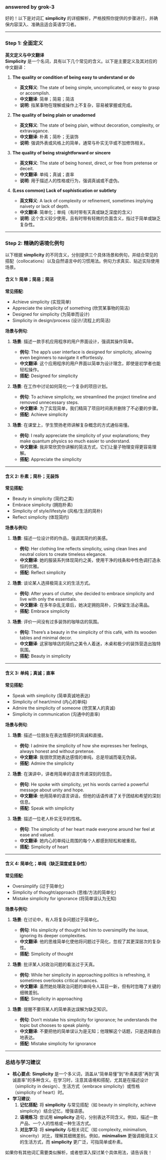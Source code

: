 ### answered by grok-3
好的！以下是对词汇 **simplicity** 的详细解析，严格按照你提供的步骤进行，并确保内容深入、准确且适合英语学习者。

---

### Step 1: 全面定义

**英文定义与中文翻译**  
**Simplicity** 是一个名词，具有以下几个常见的含义。以下是主要定义及其对应的中文翻译：

1. **The quality or condition of being easy to understand or do**  
   - **英文释义**: The state of being simple, uncomplicated, or easy to grasp or accomplish.  
   - **中文翻译**: 简单；简易；简洁  
   - **说明**: 指某事物在理解或操作上不复杂，容易被掌握或完成。

2. **The quality of being plain or unadorned**  
   - **英文释义**: The state of being plain, without decoration, complexity, or extravagance.  
   - **中文翻译**: 朴素；简朴；无装饰  
   - **说明**: 强调外表或风格上的简单，通常与朴实无华或不加修饰相关。

3. **The quality of being straightforward or sincere**  
   - **英文释义**: The state of being honest, direct, or free from pretense or deceit.  
   - **中文翻译**: 单纯；真诚；直率  
   - **说明**: 用于描述人的性格或行为，强调真诚或不虚伪。

4. **(Less common) Lack of sophistication or subtlety**  
   - **英文释义**: A lack of complexity or refinement, sometimes implying naivety or lack of depth.  
   - **中文翻译**: 简单化；单纯（有时带有天真或缺乏深度的含义）  
   - **说明**: 这个含义较少使用，且有时带有轻微的负面含义，指过于简单或缺乏复杂性。

---

### Step 2: 精确的语境化例句

以下根据 **simplicity** 的不同含义，分别提供三个具体场景和例句，并结合常见的搭配（collocations）以及自然语言中的习惯用法。例句力求真实、贴近实际使用场景。

#### 含义 1: 简单；简易；简洁  
**常见搭配**:  
- Achieve simplicity (实现简单)  
- Appreciate the simplicity of something (欣赏某事物的简洁)  
- Designed for simplicity (为简单而设计)  
- Simplicity in design/process (设计/流程上的简洁)  

**场景与例句**:

1. **场景**: 描述一款手机应用程序的用户界面设计，强调其操作简单。  
   - **例句**: The app’s user interface is designed for simplicity, allowing even beginners to navigate it effortlessly.  
   - **中文翻译**: 这个应用程序的用户界面以简单为设计理念，即使是初学者也能轻松操作。  
   - **搭配**: Designed for simplicity  

2. **场景**: 在工作中讨论如何简化一个复杂的项目计划。  
   - **例句**: To achieve simplicity, we streamlined the project timeline and removed unnecessary steps.  
   - **中文翻译**: 为了实现简单，我们精简了项目时间表并删除了不必要的步骤。  
   - **搭配**: Achieve simplicity  

3. **场景**: 在课堂上，学生赞扬老师讲解复杂概念的方式通俗易懂。  
   - **例句**: I really appreciate the simplicity of your explanations; they make quantum physics so much easier to understand.  
   - **中文翻译**: 我非常欣赏你讲解的简洁方式，它们让量子物理变得更容易理解。  
   - **搭配**: Appreciate the simplicity  

---

#### 含义 2: 朴素；简朴；无装饰  
**常见搭配**:  
- Beauty in simplicity (简约之美)  
- Embrace simplicity (拥抱朴素)  
- Simplicity of style/lifestyle (风格/生活的简朴)  
- Reflect simplicity (体现简约)  

**场景与例句**:

1. **场景**: 描述一位设计师的作品，强调其简约的美感。  
   - **例句**: Her clothing line reflects simplicity, using clean lines and neutral colors to create timeless elegance.  
   - **中文翻译**: 她的服装系列体现简约之美，使用干净的线条和中性色调打造永恒的优雅。  
   - **搭配**: Reflect simplicity  

2. **场景**: 谈论某人选择极简主义的生活方式。  
   - **例句**: After years of clutter, she decided to embrace simplicity and live with only the essentials.  
   - **中文翻译**: 在多年杂乱无章后，她决定拥抱简朴，只保留生活必需品。  
   - **搭配**: Embrace simplicity  

3. **场景**: 评价一间没有过多装饰的咖啡店的氛围。  
   - **例句**: There’s a beauty in the simplicity of this café, with its wooden tables and minimal decor.  
   - **中文翻译**: 这家咖啡店的简约之美令人着迷，木桌和极少的装饰营造出独特氛围。  
   - **搭配**: Beauty in simplicity  

---

#### 含义 3: 单纯；真诚；直率  
**常见搭配**:  
- Speak with simplicity (简单真诚地表达)  
- Simplicity of heart/mind (内心的单纯)  
- Admire the simplicity of someone (欣赏某人的真诚)  
- Simplicity in communication (沟通中的直率)  

**场景与例句**:

1. **场景**: 描述一位朋友在表达情感时的真诚和直接。  
   - **例句**: I admire the simplicity of how she expresses her feelings, always honest and without pretense.  
   - **中文翻译**: 我很欣赏她表达感情的单纯，总是坦诚而毫无伪装。  
   - **搭配**: Admire the simplicity  

2. **场景**: 在演讲中，讲者用简单的语言传递深刻的信息。  
   - **例句**: He spoke with simplicity, yet his words carried a powerful message about unity and hope.  
   - **中文翻译**: 他用简单的语言讲话，但他的话语传递了关于团结和希望的深刻信息。  
   - **搭配**: Speak with simplicity  

3. **场景**: 描述一位老人朴实无华的性格。  
   - **例句**: The simplicity of her heart made everyone around her feel at ease and valued.  
   - **中文翻译**: 她内心的单纯让周围的每个人都感到轻松和被重视。  
   - **搭配**: Simplicity of heart  

---

#### 含义 4: 简单化；单纯（缺乏深度或复杂性）  
**常见搭配**:  
- Oversimplify (过于简单化)  
- Simplicity of thought/approach (思维/方法的简单化)  
- Mistake simplicity for ignorance (将简单误认为无知)  

**场景与例句**:

1. **场景**: 在讨论中，有人将复杂问题过于简单化。  
   - **例句**: His simplicity of thought led him to oversimplify the issue, ignoring its deeper complexities.  
   - **中文翻译**: 他的思维简单化使他将问题过于简化，忽视了其更深层次的复杂性。  
   - **搭配**: Simplicity of thought  

2. **场景**: 批评某人对政治问题的看法过于天真。  
   - **例句**: While her simplicity in approaching politics is refreshing, it sometimes overlooks critical nuances.  
   - **中文翻译**: 虽然她处理政治问题的单纯令人耳目一新，但有时忽略了关键的细微差别。  
   - **搭配**: Simplicity in approaching  

3. **场景**: 提醒不要将某人的简单表达误解为缺乏知识。  
   - **例句**: Don’t mistake his simplicity for ignorance; he understands the topic but chooses to speak plainly.  
   - **中文翻译**: 不要把他的简单误认为是无知；他理解这个话题，只是选择直白地表达。  
   - **搭配**: Mistake simplicity for ignorance  

---

### 总结与学习建议  
- **核心要点**: **Simplicity** 是一个多义词，涵盖从“简单易懂”到“朴素美感”再到“真诚直率”的多种含义。在学习时，注意其语境和搭配，尤其是在描述设计（simplicity in design）、生活方式（embrace simplicity）或性格（simplicity of heart）时。  
- **学习建议**:  
  1. **记忆搭配**: 将 **simplicity** 与常见搭配（如 beauty in simplicity, achieve simplicity）结合记忆，增强语感。  
  2. **语境练习**: 尝试用 **simplicity** 造句，分别表达不同含义。例如，描述一款产品、一个人的性格或一种生活方式。  
  3. **对比学习**: 将 **simplicity** 与相关词汇（如 complexity, minimalism, sincerity）对比，理解其细微差别。例如，**minimalism** 更强调极简主义的生活方式，而 **simplicity** 更广泛，可指简单或朴素。  

如果你有其他词汇需要类似解析，或者想深入探讨某个具体用法，请告诉我！